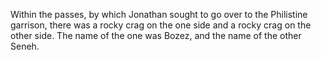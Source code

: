 Within the passes, by which Jonathan sought to go over to the Philistine garrison, there was a rocky crag on the one side and a rocky crag on the other side. The name of the one was Bozez, and the name of the other Seneh.
